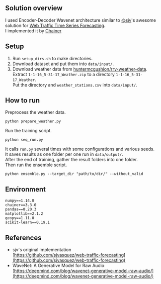 Solution overview
---

I used Encoder-Decoder Wavenet architecture similar to [@sjv](https://www.kaggle.com/seanjv)'s awesome solution for [Web Traffic Time Series Forecasting](https://www.kaggle.com/c/web-traffic-time-series-forecasting).  
I implemented it by [Chainer](https://docs.chainer.org/en/stable/index.html)

Setup
---

1. Run `setup_dirs.sh` to make directories.
2. Download dataset and put them into `data/input/`.
3. Download weather data from [huntermcgushion/rrv-weather-data](https://www.kaggle.com/huntermcgushion/rrv-weather-data).  
   Extract `1-1-16_5-31-17_Weather.zip` to a directory `1-1-16_5-31-17_Weather`.  
   Put the directory and `weather_stations.csv` into `data/input/`.

How to run
---

Preprocess the weather data.

```
python prepare_weather.py
```

Run the training script. 

```
python seq_run.py
```

It calls `run.py` several times with some configurations and various seeds.  
It saves results as one folder per one run in `data/output/`.  
After the end of training, gather the result folders into one folder.  
Then run the ensemble script.

```
python ensemble.py --target_dir "path/to/dir/" --without_valid
```

Environment
---

```
numpy==1.14.0
chainer==3.3.0
pandas==0.20.3
matplotlib==2.1.2
geopy==1.11.0
scikit-learn==0.19.1
```

References
---
- sjv's original implementation  
  [https://github.com/sjvasquez/web-traffic-forecasting](https://github.com/sjvasquez/web-traffic-forecasting)  
- WaveNet: A Generative Model for Raw Audio
  [https://deepmind.com/blog/wavenet-generative-model-raw-audio/](https://deepmind.com/blog/wavenet-generative-model-raw-audio/)  